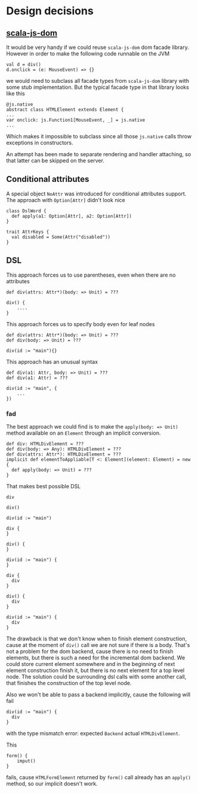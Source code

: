 # Design decisions
## [scala-js-dom](https://scala-js.github.io/scala-js-dom/)
It would be very handy if we could reuse `scala-js-dom` dom facade library.
However in order to make the following code runnable on the JVM

```
val d = div()
d.onclick = (e: MouseEvent) => {}
```

we would need to subclass all facade types from `scala-js-dom` library
with some stub implementation.
But the typical facade type in that library looks like this

```
@js.native
abstract class HTMLElement extends Element {
...
var onclick: js.Function1[MouseEvent, _] = js.native
...
```
Which makes it impossible to subclass since all those `js.native` calls
throw exceptions in constructors.

An attempt has been made to separate rendering and handler attaching,
so that latter can be skipped on the server.

## Conditional attributes
A special object `NoAttr` was introduced for conditional attributes support.
The approach with `Option[Attr]` didn't look nice
```
class DslWord {
  def apply(a1: Option[Attr], a2: Option[Attr])
}

trait AttrKeys {
  val disabled = Some(Attr("disabled"))
}
```

## DSL
This approach forces us to use parentheses, even when there are no attributes
```
def div(attrs: Attr*)(body: => Unit) = ???

div() {
    ....
}
```
This approach forces us to specify body even for leaf nodes
```
def div(attrs: Attr*)(body: => Unit) = ???
def div(body: => Unit) = ???

div(id := "main"){}
```
This approach has an unusual syntax
```
def div(a1: Attr, body: => Unit) = ???
def div(a1: Attr) = ???

div(id := "main", {
    ...
})
```

### fad

The best approach we could find is to make the `apply(body: => Unit)` method
available on an `Element` through an implicit conversion.

```
def div: HTMLDivElement = ???
def div(body: => Any): HTMLDivElement = ???
def div(attrs: Attr*): HTMLDivElement = ???
implicit def elementToAppliable[T <: Element](element: Element) = new {
  def apply(body: => Unit) = ???
}
```

That makes best possible DSL

```
div

div()

div(id := "main")

div {
}

div() {
}

div(id := "main") {
}

div {
  div
}

div() {
  div
}

div(id := "main") {
  div
}
```

The drawback is that we don't know when to finish element construction,
cause at the moment of `div()` call we are not sure if there is a body.
That's not a problem for the dom backend, cause there is no need to finish elements,
but there is such a need for the incremental dom backend.
We could store current element somewhere and in the beginning
of next element construction finish it, but there is no next element for a top level node.
The solution could be surrounding dsl calls with some another call,
that finishes the construction of the top level node.

Also we won't be able to pass a backend implicitly, cause the following will fail

```
div(id := "main") {
  div
}
```

with the type mismatch error: expected `Backend` actual `HTMLDivElement`.












This
```
form() {
    imput()
}
```
fails, cause `HTMLFormElement` returned by `form()` call already has an `apply()` method,
so our implicit doesn't work.